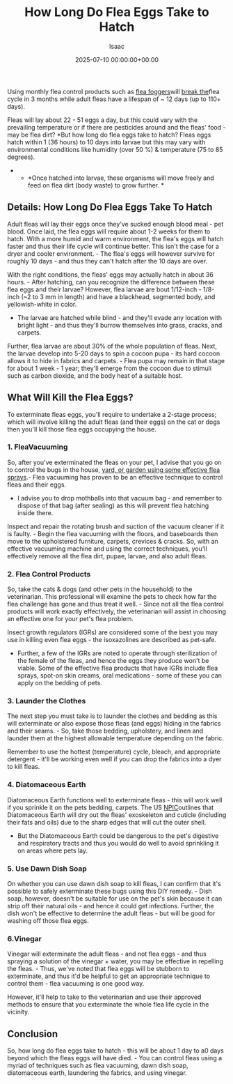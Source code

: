 ﻿---
title: How Long Do Flea Eggs Take to Hatch
description: Using monthly flea control products such as flea foggers will break the-life-cycle flea cycle in 3 months while adult fleas have a lifespan of  12 days up to...
slug: /how-long-do-flea-eggs-take-to-hatch/
date: 2025-07-10 00:00:00+00:00
lastmod: 2025-07-10 00:00:00+03:00
author: Isaac
categories:

- Fleas

- Guide
tags:

- fleas

- flea

- egg
layout: post
---

Using monthly flea control products such as [flea foggers](https://pestpolicy.com/best-fogger-for-[fleas](https://pestpolicy.com/flea-eggs-vs-dandruff/)/)will [break the](https://pestpolicy.com/how-long-does-it-take-to-break-the-[flea](https://pestpolicy.com/what-do-flea-eggs-look-like/)-life-cycle/)flea cycle in 3 months while adult fleas have a lifespan of ~ 12 days (up to 110+ days).

Fleas will lay about 22 - 51 eggs a day, but this could vary with the prevailing temperature or if there are pesticides around and the fleas' food - may be flea dirt? *But how long do flea eggs take to hatch? Fleas eggs hatch within 1 (36 hours) to 10 days into larvae but this may vary with environmental conditions like humidity (over 50 %) & temperature (75 to 85 degrees).

* - *Once hatched into larvae, these organisms will move freely and feed on flea dirt (body waste) to grow further. *

##  Details: How Long Do Flea Eggs Take To Hatch

Adult fleas will lay their eggs once they've sucked enough blood meal - pet blood. Once laid, the flea eggs will require about 1-2 weeks for them to hatch. With a more humid and warm environment, the flea's eggs will hatch faster and thus their life cycle will continue better. This isn't the case for a dryer and cooler environment. - The flea's eggs will however survive for roughly 10 days - and thus they can't hatch after the 10 days are over.

With the right conditions, the fleas' eggs may actually hatch in about 36 hours. - After hatching, can you recognize the difference between these flea eggs and their larvae? However, flea larvae are bout 1/12-inch - 1/8-inch (~2 to 3 mm in length) and have a blackhead, segmented body, and yellowish-white in color.

- The larvae are hatched while blind - and they'll evade any location with bright light - and thus they'll burrow themselves into grass, cracks, and carpets.

Further, flea larvae are about 30% of the whole population of fleas. Next, the larvae develop into 5-20 days to spin a cocoon pupa - its hard cocoon allows it to hide in fabrics and carpets. - Flea pupa may remain in that stage for about 1 week - 1 year; they'll emerge from the cocoon due to stimuli such as carbon dioxide, and the body heat of a suitable host.

##  What Will Kill the Flea Eggs?

To exterminate fleas eggs, you'll require to undertake a 2-stage process; which will involve killing the adult fleas (and their eggs) on the cat or dogs then you'll kill those flea eggs occupying the house.

###  **1. FleaVacuuming**

So, after you've exterminated the fleas on your pet, I advise that you go on to control the bugs in the house, [yard, or garden using some effective flea sprays](https://pestpolicy.com/best-flea-spray-for-yard/).- Flea vacuuming has proven to be an effective technique to control fleas and their eggs.

- I advise you to drop mothballs into that vacuum bag - and remember to dispose of that bag (after sealing) as this will prevent flea hatching inside there.

Inspect and repair the rotating brush and suction of the vacuum cleaner if it is faulty. - Begin the flea vacuuming with the floors, and baseboards then move to the upholstered furniture, carpets, crevices & cracks. So, with an effective vacuuming machine and using the correct techniques, you'll effectively remove all the flea dirt, pupae, larvae, and also adult fleas.

###  **2. Flea Control Products**

So, take the cats & dogs (and other pets in the household) to the veterinarian. This professional will examine the pets to check how far the flea challenge has gone and thus treat it well. - Since not all the flea control products will work exactly effectively, the veterinarian will assist in choosing an effective one for your pet's flea problem.

Insect growth regulators (IGRs) are considered some of the best you may use in killing even flea eggs - the isoxazolines are described as pet-safe.

- Further, a few of the IGRs are noted to operate through sterilization of the female of the fleas, and hence the eggs they produce won't be viable. Some of the effective flea products that have IGRs include flea sprays, spot-on skin creams, oral medications - some of these you can apply on the bedding of pets.

###  **3. Launder the Clothes**

The next step you must take is to launder the clothes and bedding as this will exterminate or also expose those fleas (and eggs) hiding in the fabrics and their seams. - So, take those bedding, upholstery, and linen and launder them at the highest allowable temperature depending on the fabric.

Remember to use the hottest (temperature) cycle, bleach, and appropriate detergent - it'll be working even well if you can drop the fabrics into a dyer to kill fleas.

###  4. Diatomaceous Earth

Diatomaceous Earth functions well to exterminate fleas - this will work well if you sprinkle it on the pets bedding, carpets. The US [NPIC](http://npic.orst.edu/factsheets/degen.html#products)outlines that Diatomaceous Earth will dry out the fleas' exoskeleton and cuticle (including their fats and oils) due to the sharp edges that will cut the outer shell.

- But the Diatomaceous Earth could be dangerous to the pet's digestive and respiratory tracts and thus you would do well to avoid sprinkling it on areas where pets lay.

###  5. Use Dawn Dish Soap

On whether you can use dawn dish soap to kill fleas, I can confirm that it's possible to safely exterminate these bugs using this DIY remedy. - Dish soap, however, doesn't be suitable for use on the pet's skin because it can strip off their natural oils - and hence it could get infections. Further, the dish won't be effective to determine the adult fleas - but will be good for washing off those flea eggs.

###  6.Vinegar

Vinegar will exterminate the adult fleas - and not flea eggs - and thus spraying a solution of the vinegar + water, you may be effective in repelling the fleas. - Thus, we've noted that flea eggs will be stubborn to exterminate, and thus it'd be helpful to get an appropriate technique to control them - flea vacuuming is one good way.

However, it'll help to take to the veterinarian and use their approved methods to ensure that you exterminate the whole flea life cycle in the vicinity.

##  Conclusion

So, how long do flea eggs take to hatch - this will be about 1 day to a0 days beyond which the fleas eggs will have died. - You can control fleas using a myriad of techniques such as flea vacuuming, dawn dish soap, diatomaceous earth, laundering the fabrics, and using vinegar.
